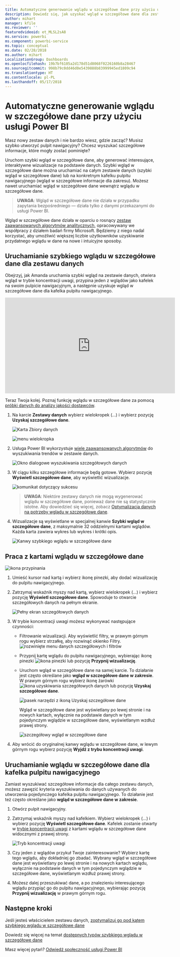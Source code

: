 ```yaml
---
title: Automatyczne generowanie wglądu w szczegółowe dane przy użyciu usługi Power BI
description: Dowiedz się, jak uzyskać wgląd w szczegółowe dane dla zestawów danych i kafelków pulpitu nawigacyjnego.
author: mihart
manager: kfile
ms.reviewer: ''
featuredvideoid: et_MLSL2sA8
ms.service: powerbi
ms.component: powerbi-service
ms.topic: conceptual
ms.date: 02/28/2018
ms.author: mihart
LocalizationGroup: Dashboards
ms.openlocfilehash: 19b7bf6105a2d178d51d8068f0226160b8a28467
ms.sourcegitcommit: 998b79c0dd46d0e5439888b83999945ed1809c94
ms.translationtype: HT
ms.contentlocale: pl-PL
ms.lasthandoff: 05/17/2018
---
```

# <a name="automatically-generate-data-insights-with-power-bi"></a>Automatyczne generowanie wglądu w szczegółowe dane przy użyciu usługi Power BI
Masz nowy zestaw danych i nie bardzo wiesz, gdzie zacząć?  Musisz szybko utworzyć pulpit nawigacyjny?  Chcesz wyszukać szczegółowe informacje, które mogły zostać pominięte?

Uruchom szybki wgląd w szczegółowe dane, aby generować interesujące, interaktywne wizualizacje na podstawie danych. Szybki wgląd w szczegółowe dane można uruchamiać na całym zestawie danych (szybki wgląd w szczegółowe dane) lub na konkretnym kafelku pulpitu nawigacyjnego (wgląd w szczegółowe informacje dla zakresu). Możesz nawet uruchamiać wgląd w szczegółowe dane wewnątrz wglądu w szczegółowe dane.

> **UWAGA**: Wgląd w szczegółowe dane nie działa w przypadku zapytania bezpośredniego — działa tylko z danymi przekazanymi do usługi Power BI.
> 
> 

Wgląd w szczegółowe dane działa w oparciu o rosnący [zestaw zaawansowanych algorytmów analitycznych](service-insight-types.md), opracowywany we współpracy z działem badań firmy Microsoft. Będziemy z niego nadal korzystać, aby umożliwić większej liczbie użytkowników uzyskiwanie przydatnego wglądu w dane na nowe i intuicyjne sposoby.

## <a name="run-quick-insights-on-a-dataset"></a>Uruchamianie szybkiego wglądu w szczegółowe dane dla zestawu danych
Obejrzyj, jak Amanda uruchamia szybki wgląd na zestawie danych, otwiera wgląd w trybie koncentracji uwagi, przypina jeden z wglądów jako kafelek na swoim pulpicie nawigacyjnym, a następnie uzyskuje wgląd w szczegółowe dane dla kafelka pulpitu nawigacyjnego.

<iframe width="560" height="315" src="https://www.youtube.com/embed/et_MLSL2sA8" frameborder="0" allowfullscreen></iframe>


Teraz Twoja kolej. Poznaj funkcję wglądu w szczegółowe dane za pomocą [próbki danych do analizy jakości dostawców](sample-supplier-quality.md).

1. Na karcie **Zestawy danych** wybierz wielokropek (...) i wybierz pozycję **Uzyskaj szczegółowe dane**.
   
    ![Karta Zbiory danych](media/service-insights/power-bi-ellipses.png)
   
    ![menu wielokropka](media/service-insights/power-bi-tab.png)
2. Usługa Power BI wykorzystuje [wiele zaawansowanych algorytmów](service-insight-types.md) do wyszukiwania trendów w zestawie danych.
   
    ![Okno dialogowe wyszukiwania szczegółowych danych](media/service-insights/pbi_autoinsightssearching.png)
3. W ciągu kilku szczegółowe informacje będą gotowe.  Wybierz pozycję **Wyświetl szczegółowe dane**, aby wyświetlić wizualizacje.
   
    ![komunikat dotyczący sukcesu](media/service-insights/pbi_autoinsightsuccess.png)
   
   > **UWAGA**: Niektóre zestawy danych nie mogą wygenerować wglądu w szczegółowe dane, ponieważ dane nie są statystycznie istotne.  Aby dowiedzieć się więcej, zobacz [Optymalizacja danych na potrzeby wglądu w szczegółowe dane](service-insights-optimize.md).
   > 
   > 
1. Wizualizacje są wyświetlane w specjalnej kanwie **Szybki wgląd w szczegółowe dane**, z maksymalnie 32 oddzielnymi kartami wglądów. Każda karta zawiera wykres lub wykres i krótki opis.
   
    ![Kanwy szybkiego wglądu w szczegółowe dane](media/service-insights/power-bi-insights.png)

## <a name="interact-with-the-insight-cards"></a>Praca z kartami wglądu w szczegółowe dane
  ![ikona przypinania](media/service-insights/pbi_hover.png)

1. Umieść kursor nad kartą i wybierz ikonę pinezki, aby dodać wizualizację do pulpitu nawigacyjnego.
2. Zatrzymaj wskaźnik myszy nad kartą, wybierz wielokropek (...) i wybierz pozycję **Wyświetl szczegółowe dane**. Spowoduje to otwarcie szczegółowych danych na pełnym ekranie.
   
    ![Pełny ekran szczegółowych danych](media/service-insights/power-bi-insight-focus.png)
3. W trybie koncentracji uwagi możesz wykonywać następujące czynności:
   
   * Filtrowanie wizualizacji.  Aby wyświetlić filtry, w prawym górnym rogu wybierz strzałkę, aby rozwinąć okienko Filtry.
        ![rozwinięte menu danych szczegółowych i filtrów](media/service-insights/power-bi-insights-filter-new.png)
   * Przypnij kartę wglądu do pulpitu nawigacyjnego, wybierając ikonę pinezki ![ikona pinezki](media/service-insights/power-bi-pin-icon.png) lub pozycję **Przypnij wizualizację**.
   * Uruchom wgląd w szczegółowe dane na samej karcie. To działanie jest często określane jako **wgląd w szczegółowe dane w zakresie**. W prawym górnym rogu wybierz ikonę żarówki ![ikona uzyskiwania szczegółowych danych](media/service-insights/power-bi-bulb-icon.png) lub pozycję **Uzyskaj szczegółowe dane**.
     
       ![pasek narzędzi z ikoną Uzyskaj szczegółowe dane](media/service-insights/pbi-autoinsights-tile.png)
     
     Wgląd w szczegółowe dane jest wyświetlany po lewej stronie i na nowych kartach, wyłącznie na podstawie danych w tym pojedynczym wglądzie w szczegółowe dane, wyświetlanym wzdłuż prawej strony.
     
       ![szczegółowy wgląd w szczegółowe dane](media/service-insights/power-bi-insights-on-insights-new.png)
4. Aby wrócić do oryginalnej kanwy wglądu w szczegółowe dane, w lewym górnym rogu wybierz pozycję **Wyjdź z trybu koncentracji uwagi**.

## <a name="run-insights-on-a-dashboard-tile"></a>Uruchamianie wglądu w szczegółowe dane dla kafelka pulpitu nawigacyjnego
Zamiast wyszukiwać szczegółowe informacje dla całego zestawu danych, możesz zawęzić kryteria wyszukiwania do danych używanych do utworzenia pojedynczego kafelka pulpitu nawigacyjnego. To działanie jest też często określane jako **wgląd w szczegółowe dane w zakresie**.

1. Otwórz pulpit nawigacyjny.
2. Zatrzymaj wskaźnik myszy nad kafelkiem. Wybierz wielokropek (...) i wybierz pozycję **Wyświetl szczegółowe dane**. Kafelek zostanie otwarty w [trybie koncentracji uwagi](service-focus-mode.md) z kartami wglądu w szczegółowe dane widocznymi z prawej strony.    
   
    ![Tryb koncentracji uwagi](media/service-insights/pbi-insights-tile.png)    
4. Czy jeden z wglądów przykuł Twoje zainteresowanie? Wybierz kartę tego wglądu, aby dokładniej go zbadać. Wybrany wgląd w szczegółowe dane jest wyświetlany po lewej stronie i na nowych kartach wglądu, wyłącznie na podstawie danych w tym pojedynczym wglądzie w szczegółowe dane, wyświetlanym wzdłuż prawej strony.    
6. Możesz dalej przeszukiwać dane, a po znalezieniu interesującego wglądu przypiąć go do pulpitu nawigacyjnego, wybierając pozycję **Przypnij wizualizację** w prawym górnym rogu.

## <a name="next-steps"></a>Następne kroki
Jeśli jesteś właścicielem zestawu danych, [zoptymalizuj go pod kątem szybkiego wglądu w szczegółowe dane](service-insights-optimize.md)

Dowiedz się więcej na temat [dostępnych typów szybkiego wglądu w szczegółowe dane](service-insight-types.md)

Masz więcej pytań? [Odwiedź społeczność usługi Power BI](http://community.powerbi.com/)

